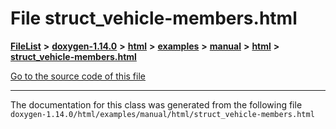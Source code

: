 

# File struct\_vehicle-members.html



[**FileList**](files.md) **>** [**doxygen-1.14.0**](dir_9d5bad020669189c90cda983471be5d0.md) **>** [**html**](dir_05d1fd8a7cdd04f638f8b23196de02e2.md) **>** [**examples**](dir_aa52e73a32d193037813a53dcfe817b6.md) **>** [**manual**](dir_cffcf8ecdc9e4351f3d375d77f7d7b79.md) **>** [**html**](dir_c841af69762a58cc9952eb769df9ebbd.md) **>** [**struct\_vehicle-members.html**](struct__vehicle-members_8html.md)

[Go to the source code of this file](struct__vehicle-members_8html_source.md)





































































------------------------------
The documentation for this class was generated from the following file `doxygen-1.14.0/html/examples/manual/html/struct_vehicle-members.html`

